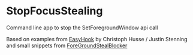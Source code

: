 # StopFocusStealing
Command line app to stop the SetForegroundWindow api call

Based on examples from [EasyHook][easyhook] by Christoph Husse / Justin Stenning and small snippets from [ForeGroundStealBlocker][foreGroundStealBlocker]

[easyhook]: https://easyhook.github.io/
[foreGroundStealBlocker]: https://github.com/waldfee/ForeGroundStealBlocker
